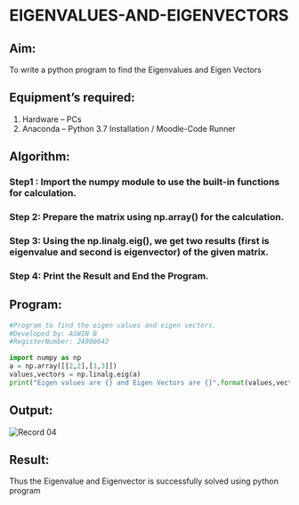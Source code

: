 # EIGENVALUES-AND-EIGENVECTORS
## Aim:
To write a python program to find the Eigenvalues and Eigen Vectors
## Equipment’s required:
1. 	Hardware – PCs
2. 	Anaconda – Python 3.7 Installation / Moodle-Code Runner
## Algorithm:
### Step1 :  Import the numpy module to use the built-in functions for calculation.
### Step 2: Prepare the matrix using np.array() for the calculation.
### Step 3: Using the np.linalg.eig(),  we get two results (first is eigenvalue and second is eigenvector) of the given matrix.
### Step 4: Print the Result and End the Program.

## Program:
```python
#Program to find the eigen values and eigen vectors.
#Developed by: ASWIN B
#RegisterNumber: 24900642

import numpy as np
a = np.array([[2,2],[1,3]])
values,vectors = np.linalg.eig(a)
print("Eigen values are {} and Eigen Vectors are {}".format(values,vectors))
```
## Output:
![Record 04](https://github.com/user-attachments/assets/dd14ed2a-8fa4-4c16-af98-b46bc217abc7)

## Result:
Thus the Eigenvalue and Eigenvector is successfully solved using python program

